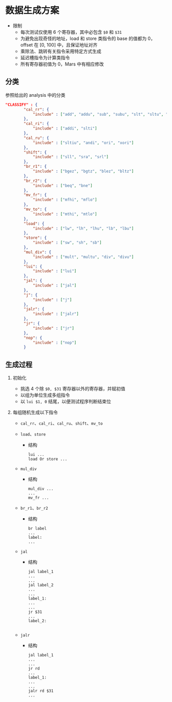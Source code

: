 # 数据生成方案

- 限制
	- 每次测试仅使用 6 个寄存器，其中必包含 `$0` 和 `$31` 
	- 为避免出现奇怪的地址，load 和 store 类指令的 base 的值都为 0，offset 在 [0, 100] 中，且保证地址对齐
	- 乘除法、跳转有关指令采用特定方式生成
	- 延迟槽指令为计算类指令
	- 所有寄存器初值为 0，Mars 中有相应修改

## 分类

参照给出的 analysis 中的分类

```json
"CLASSIFY" : {
		"cal_rr": {
			"include" : ["add", "addu", "sub", "subu", "slt", "sltu", "and", "nor", "or", "xor", "sllv", "srav", "srlv"] 
		},
		"cal_ri": {
			"include" : ["addi", "slti"]
		},
		"cal_ru": {
			"include" : ["sltiu", "andi", "ori", "xori"]
		},
		"shift": {
			"include" : ["sll", "sra", "srl"]
		},
		"br_r1": {
			"include" : ["bgez", "bgtz", "blez", "bltz"]
		},
		"br_r2": {
			"include" : ["beq", "bne"]
		},
		"mv_fr": {
			"include" : ["mfhi", "mflo"]
		},
		"mv_to": {
			"include" : ["mthi", "mtlo"]
		},
		"load": {
			"include" : ["lw", "lh", "lhu", "lb", "lbu"]
		},
		"store": {
			"include" : ["sw", "sh", "sb"]
		},
		"mul_div": {
			"include" : ["mult", "multu", "div", "divu"]
		},
		"lui": {
			"include" : ["lui"]
		},
		"jal": {
			"include" : ["jal"]
		},
		"j": {
			"include" : ["j"]
		},
		"jalr": {
			"include" : ["jalr"]
		},
		"jr": {
			"include" : ["jr"]
		},
		"nop": {
			"include" : ["nop"]
		}
```



## 生成过程

1. 初始化
	- 挑选 4 个除 `$0, $31` 寄存器以外的寄存器，并赋初值
	- 以组为单位生成多组指令
	- 以 `lui $1, 0` 结尾，以便测试程序判断结束位

2. 每组随机生成以下指令

	- `cal_rr`、`cal_ri`、`cal_ru`、`shift`、`mv_to`

	- `load`、`store`

		- 结构

			```assembly
			lui ...
			load Or store ...
			```

	- `mul_div`

		- 结构

			```assembly
			mul_div ...
			...
			mv_fr ...
			```

	- `br_r1`、`br_r2`

		- 结构

			```assembly
			br label
			...
			label:
			...
			```

	- `jal`

		- 结构

			```assembly
			jal label_1
			...
			...
			jal label_2
			...
			...
			label_1:
			...
			...
			jr $31
			...
			label_2:
			
			
			```

	- `jalr`

		- 结构

			```assembly
			jal label_1
			...
			...
			jr rd
			...
			label_1:
			...
			...
			jalr rd $31
			...
			```

			

	

